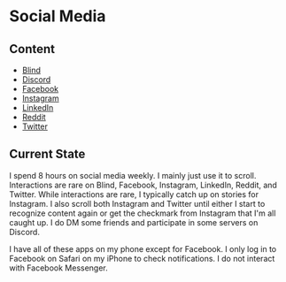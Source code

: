 # Social Media

## Content

- [Blind](./blind.md)
- [Discord](./discord.md)
- [Facebook](./facebook.md)
- [Instagram](./instagram.md)
- [LinkedIn](./linkedin.md)
- [Reddit](./reddit.md)
- [Twitter](./twitter.md)

## Current State

I spend 8 hours on social media weekly. I mainly just use it to scroll. Interactions are rare on Blind, Facebook, Instagram, LinkedIn, Reddit, and Twitter. While interactions are rare, I typically catch up on stories for Instagram. I also scroll both Instagram and Twitter until either I start to recognize content again or get the checkmark from Instagram that I'm all caught up. I do DM some friends and participate in some servers on Discord.

I have all of these apps on my phone except for Facebook. I only log in to Facebook on Safari on my iPhone to check notifications. I do not interact with Facebook Messenger.
